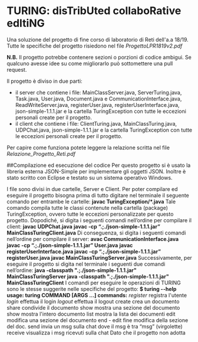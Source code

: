 # TURING: disTribUted collaboRative edItiNG

Una soluzione del progetto di fine corso di laboratorio di Reti dell'a.a 18/19.
Tutte le specifiche del progetto risiedono nel file *ProgettoLPR1819v2.pdf*

**N.B.** Il progetto potrebbe contenere sezioni o porzioni di codice ambigui. Se qualcuno avesse idee su come migliorarlo può sottomettere una pull request.

Il progetto è diviso in due parti: 
- il server che contiene i file: MainClassServer.java, ServerTuring.java, Task.java, User.java, Document.java e CommunicationInterface.java, ReadWriteServer.java, registerUser.java, registerUserInterface.java, json-simple-1.1.1.jar e la cartella TuringException con tutte le eccezioni personali create per il progetto.
- il client che contiene i file: ClientTuring.java, MainClassTuring.java, UDPChat.java, json-simple-1.1.1.jar e la cartella TuringException con tutte le eccezioni personali create per il progetto.

Per capire come funziona potete leggere la relazione scritta nel file *Relazione_Progetto_Reti.pdf*


##Compilazione ed esecuzione del codice
Per questo progetto si è usato la libreria esterna JSON-Simple per implementare gli oggetti JSON.
Inoltre è stato scritto con Eclipse e testato su un sistema operativo Windows.

I file sono divisi in due cartelle, Server e Client.
Per poter compilare ed eseguire il progetto bisogna prima di tutto digitare nel terminale il seguente
comando per entrambe le cartelle:
**javac TuringException/*.java**
Tale comando compila tutte le classi contenute nella cartella (package) TuringException, ovvero tutte
le eccezioni personalizzate per questo progetto.
Dopodiché, si digita i seguenti comandi nell’ordine per compilare il client:
**javac UDPChat.java**
**javac -cp “.;./json-simple-1.1.1.jar” MainClassTuringClient.java**
Di conseguenza, si digita i seguenti comandi nell’ordine per compilare il server:
**avac CommunicationInterface.java
javac -cp “.;./json-simple-1.1.1.jar” User.java**
**javac registerUserInterface.java
javac -cp “.;./json-simple-1.1.1.jar” registerUser.java
javac MainClassTuringServer.java**
Successivamente, per eseguire il progetto si digita nel terminale i seguenti due comandi nell’ordine:
**java -classpath ".;./json-simple-1.1.1.jar" MainClassTuringServer
java -classpath ".;./json-simple-1.1.1.jar" MainClassTuringClient**
I comandi per eseguire le operazioni di TURING sono le stesse suggerite nelle specifiche del progetto:
**$ turing --help
usage: turing COMMAND [ARGS ...]
commands:**
*register* <username > <password > registra l'utente
*login* <username > <password > effettua il login
*logout* effettua il logout
create <doc > <numsezioni > crea un documento
share <doc > <username > condivide il documento
show <doc > <sec > mostra una sezione del documento
show <doc > mostra l'intero documento
list mostra la lista dei documenti
edit <doc > <sec > modifica una sezione del documento
end - edit <doc > <sec > fine modifica della sezione del doc.
send <msg > invia un msg sulla chat dove il msg è tra “msg”
(virgolette)
receive visualizza i msg ricevuti sulla chat
Dato che il progetto non adotta
